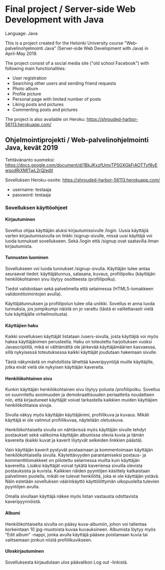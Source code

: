 # Final project / Server-side Web Development with Java

Language: Java

This is a project created for the Helsinki University course "Web-palvelinohjelmointi Java" (Server-side Web Development with Java) in April-May 2019.

The project consist of a social media site ("old school Facebook") with following main functionalities:
* User registration
* Searching other users and sending friend requests
* Photo album
* Profile picture
* Personal page with limited number of posts
* Liking posts and pictures
* Commenting posts and pictures

The project is also available on Heroku: https://shrouded-harbor-56113.herokuapp.com/

## Ohjelmointiprojekti / Web-palvelinohjelmointi Java, kevät 2019

Tehtävänanto suomeksi: https://docs.google.com/document/d/1BkJKxzfUmvTP5GXGkFiAOTTyf8yEwsodRjXMlTwL2rQ/edit

Sovelluksen Heroku-osoite: https://shrouded-harbor-56113.herokuapp.com/
* username: testaaja
* password: testaaja

### Sovelluksen käyttöohjeet

#### Kirjautuminen

Sovellus ohjaa käyttäjän aluksi kirjautumissivulle /login. Uusia käyttäjiä varten kirjautumissivulla on linkki /signup-sivulle, missä uusi käyttäjä voi luoda tunnukset sovellukseen. Sekä /login että /signup ovat saatavilla ilman kirjautumista.

#### Tunnusten luominen

Sovellukseen voi luoda tunnukset /signup-sivulla. Käyttäjän tulee antaa seuraavat tiedot: käyttäjätunnus, salasana, kuvaus, profiilipolku (käyttäjän henkilökohtainen sivu löytyy osoitteesta /profiilipolku).

Tiedot validoidaan sekä palvelimella että selaimessa (HTML5-lomakkeen validointitoimintojen avulla).

Käyttäjätunnuksen ja profiilipolun tulee olla uniikki. Sovellus ei anna luoda tunnuksia, jos jompikumpi näistä on jo varattu (tästä ei valitettavasti vielä tule käyttäjälle virheilmoitusta).

#### Käyttäjien haku

Kaikki sovelluksen käyttäjät listataan /users-sivulla, josta käyttäjiä voi myös hakea käyttäjänimen perusteella. Haku on toteutettu harjoituksen vuoksi Javascriptillä, mikä ei välttämättä ole järkevää käyttäjämäärien kasvaessa, sillä nykyisessä toteutuksessa kaikki käyttäjät joudutaan hakemaan sivulle. 

Tästä näkymästä on mahdollista lähettää kaveripyyntöjä muille käyttäjille, jotka eivät vielä ole nykyisen käyttäjän kavereita.

#### Henkilökohtainen sivu

Kunkin käyttäjän henkilökohtainen sivu löytyy polusta /profiilipolku. Sovellus on suunniteltu avoimuuden ja demokraattisuuden periaatteita noudattaen niin, että kirjautuneet käyttäjät voivat tarkastella kaikkien muiden käyttäjien henkilökohtaisia sivuja.

Sivulla näkyy myös käyttäjän käyttäjänimi, profiilikuva ja kuvaus. Mikäli käyttäjä ei ole valinnut profiilikuvaa, näytetään oletuskuva.

Henkilökohtaisella sivulla on nähtävissä myös käyttäjän sivulle tehdyt postaukset sekä valikoima käyttäjän albumissa olevia kuvia ja tämän kavereita (kaikki kuvat ja kaverit löytyvät selkeiden linkkien päästä). 

Vain käyttäjän kaverit pystyvät postaamaan ja kommentoimaan käyttäjän henkilökohtaisella sivulla. Käytettävyyden parantamiseksi postaus- ja kommenttilomakkeet on piilotettu selaimessa muilta kuin käyttäjän kavereilta. Lisäksi käyttäjät voivat tykätä kaveriensa sivuilla olevista postauksista ja kuvista. Kaikkien näiden pyyntöjen käsittely katkaistaan palvelimen puolella, mikäli ne tulevat henkilöltä, joka ei ole käyttäjän ystävä. Näin estetään sovelluksen väärinkäyttö käyttöliittymän ulkopuolelta tulevien pyyntöjen avulla.

Omalla sivullaan käyttäjä näkee myös listan vastausta odottavista kaveripyynnöistä.

#### Albumi

Henkilökohtaiselta sivulta on pääsy kuva-albumiin, johon voi tallentaa korkeintaan 10 jpg-muotoista kuvaa kuvauksineen. Albumista löytyy myös “Edit album” -nappi, jonka avulla käyttäjä pääsee poistamaan kuvia tai valitsemaan jonkun niistä profiilikuvikseen.

#### Uloskirjautuminen

Sovelluksesta kirjaudutaan ulos päävalikon Log out -linkistä.
